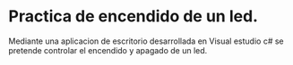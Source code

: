 # Practica de encendido de un led.
Mediante una aplicacion de escritorio desarrollada en Visual estudio c#
se pretende controlar el encendido y apagado de un led.
